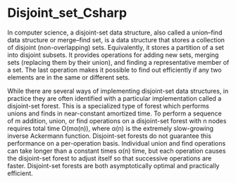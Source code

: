 # Disjoint_set_Csharp
  In computer science, a disjoint-set data structure, also called a union–find data structure or merge–find set, is a data structure that stores a collection of disjoint (non-overlapping) sets. Equivalently, it stores a partition of a set into disjoint subsets. It provides operations for adding new sets, merging sets (replacing them by their union), and finding a representative member of a set. The last operation makes it possible to find out efficiently if any two elements are in the same or different sets.

  While there are several ways of implementing disjoint-set data structures, in practice they are often identified with a particular implementation called a disjoint-set forest. This is a specialized type of forest which performs unions and finds in near-constant amortized time. To perform a sequence of m addition, union, or find operations on a disjoint-set forest with n nodes requires total time O(mα(n)), where α(n) is the extremely slow-growing inverse Ackermann function. Disjoint-set forests do not guarantee this performance on a per-operation basis. Individual union and find operations can take longer than a constant times α(n) time, but each operation causes the disjoint-set forest to adjust itself so that successive operations are faster. Disjoint-set forests are both asymptotically optimal and practically efficient.
